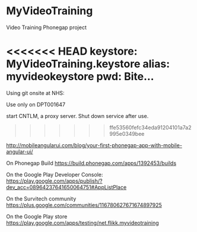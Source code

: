 # MyVideoTraining
Video Training Phonegap project

<<<<<<< HEAD
keystore: MyVideoTraining.keystore
alias: myvideokeystore
pwd: Bite...
=======
Using git onsite at NHS:

Use only on DPT001647

start CNTLM, a proxy server. Shut down service after use.
>>>>>>> ffe53560fefc34eda91204101a7a2995e0349bee

http://mobileangularui.com/blog/your-first-phonegap-app-with-mobile-angular-ui/

On Phonegap Build
https://build.phonegap.com/apps/1392453/builds

On the Google Play Developer Console:
https://play.google.com/apps/publish/?dev_acc=08964237641650064751#AppListPlace

On the Survitech community
https://plus.google.com/communities/116780627671674897925

On the Google Play store
https://play.google.com/apps/testing/net.flikk.myvideotraining